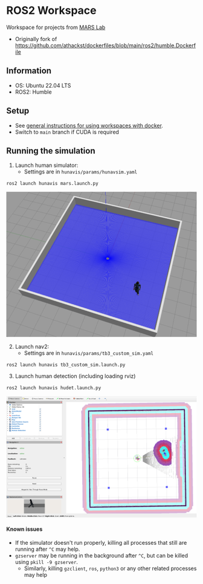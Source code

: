 # ROS2 Workspace
Workspace for projects from [MARS Lab](https://sfumars.com/)
- Originally fork of https://github.com/athackst/dockerfiles/blob/main/ros2/humble.Dockerfile

## Information
- OS: Ubuntu 22.04 LTS 
- ROS2: Humble

## Setup
- See [general instructions for using workspaces with docker](https://github.com/SFU-MARS/ros2_tutorial/wiki/Building-and-using-the-dev-container).
- Switch to `main` branch if CUDA is required

## Running the simulation
1. Launch human simulator: 
    - Settings are in `hunavis/params/hunavsim.yaml`
```bash
ros2 launch hunavis mars.launch.py
```
![Human and robot in an empty room](images/human_robot_gazebo.png)

2. Launch nav2: 
    - Settings are in `hunavis/params/tb3_custom_sim.yaml`
```bash
ros2 launch hunavis tb3_custom_sim.launch.py
```

3. Launch human detection (including loading rviz)
```bash
ros2 launch hunavis hudet.launch.py
```
![Rviz display](images/human_robot_rviz.png)

#### Known issues
- If the simulator doesn't run properly, killing all processes that still are running after `^C` may help. 
- `gzserver` may be running in the background after `^C`, but can be killed using `pkill -9 gzserver`.
  - Similarly, killing `gzclient`, `ros`, `python3` or any other related processes may help